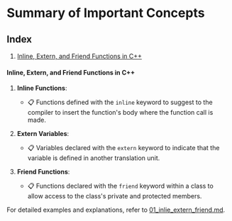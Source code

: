 # Summary of Important Concepts

## Index
1. [Inline, Extern, and Friend Functions in C++](#inline-extern-and-friend-functions-in-c)

#### Inline, Extern, and Friend Functions in C++
1. **Inline Functions**:
   - 📋 Functions defined with the `inline` keyword to suggest to the compiler to insert the function's body where the function call is made.

2. **Extern Variables**:
   - 📋 Variables declared with the `extern` keyword to indicate that the variable is defined in another translation unit.

3. **Friend Functions**:
   - 📋 Functions declared with the `friend` keyword within a class to allow access to the class's private and protected members.

For detailed examples and explanations, refer to [01_inlie_extern_friend.md](Markdown_Files/01_inlie_extern_friend.md).